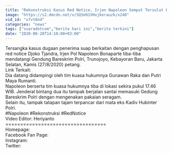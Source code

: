 ```yaml
---
title: "Rekonstruksi Kasus Red Notice, Irjen Napoleon Sempat Tersulut Emosi"
image: "https://s2.dmcdn.net/v/SQSm91VHxjkerauzk/x240"
vid_id: "x7vt8nd"
categories: "news"
tags: ["suaradotcom","berita hari ini","berita terkini"]
date: "2020-08-28T14:10:08+03:00"
---
```

Tersangka kasus dugaan penerima suap berkaitan dengan penghapusan red notice Djoko Tjandra, Irjen Pol Napoleon Bonaparte tiba-tiba mendatangi Gendung Bareskrim Polri, Trunojoyo, Kebayoran Baru, Jakarta Selatan, Kamis (27/8/2020) petang.  <br>Link Terkait:  <br>Dia datang didampingi oleh tim kuasa hukumnya Gunawan Raka dan Putri Maya Rumanti.  <br>Napoleon berserta tim kuasa hukumnya tiba di lokasi sekira pukul 17.46 WIB. Jenderal bintang dua itu tampak berjalan santai memasuki Gedung Bareskrim Polri dengan mengenakan pakaian seragam.  <br>Selain itu, tampak tatapan tajam terpancar dari mata eks Kadiv Hubinter Polri.  <br>#Napoleon #Rekonstruksi #RedNotice  <br>Video Editor: Heriyanto  <br>==================================  <br>Homepage:   <br>Facebook Fan Page:   <br>Instagram:   <br>Twitter:  
